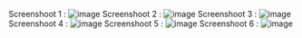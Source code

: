 Screenshoot 1 :
![image](https://github.com/user-attachments/assets/c38c3eb8-32e2-4fef-8586-0561ac5fae95)
Screenshoot 2 : 
![image](https://github.com/user-attachments/assets/2cb2d4fc-69c4-49d2-9e92-2fa289e539e7)
Screenshoot 3 :
![image](https://github.com/user-attachments/assets/36c9bf9d-5c3b-4ae0-aace-b22f8451d82f)
Screenshoot 4 :
![image](https://github.com/user-attachments/assets/18d010da-1bfa-4ce3-beb3-90d080d42d32)
Screenshoot 5 :
![image](https://github.com/user-attachments/assets/72449279-2463-400a-b0cf-4b7d939d5175)
Screenshoot 6 :
![image](https://github.com/user-attachments/assets/9df75b8a-8640-4183-91ba-f2c9528d778b)
